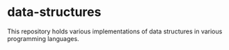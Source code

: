 # data-structures

This repository holds various implementations of data structures in various programming languages.